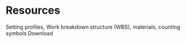 # Resources

<card-summary>Setting profiles, Work breakdown structure (WBS), materials, counting symbols</card-summary>
Download <resource src="setting_profile.profile"/> 


